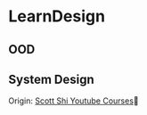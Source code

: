 # LearnDesign

## OOD

## System Design
Origin: [Scott Shi Youtube Courses](https://www.youtube.com/user/braveheartcy):school_satchel:
